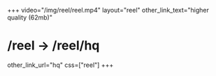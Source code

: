 +++
video="/img/reel/reel.mp4"
layout="reel"
other_link_text="higher quality (62mb)"
# /reel -> /reel/hq
other_link_url="hq"
css=["reel"]
+++
